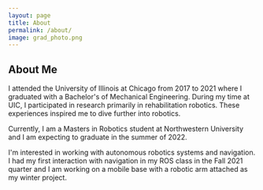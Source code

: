 ```yaml
---
layout: page
title: About
permalink: /about/
image: grad_photo.png
---
```


## About Me
I attended the University of Illinois at Chicago from 2017 to 2021 where I graduated with a Bachelor's of Mechanical Engineering. During my time at UIC, I participated in research primarily in rehabilitation robotics. These experiences inspired me to dive further into robotics.

Currently, I am a Masters in Robotics student at Northwestern University and I am expecting to graduate in the summer of 2022. 

I'm interested in working with autonomous robotics systems and navigation. I had my first interaction with navigation in my ROS class in the Fall 2021 quarter and I am working on a mobile base with a robotic arm attached as my winter project. 